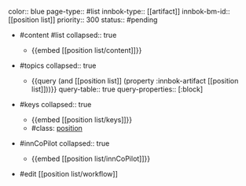 color:: blue
page-type:: #list
innbok-type:: [[artifact]]
innbok-bm-id:: [[position list]]
priority:: 300
status:: #pending

- #content #list
  collapsed:: true
	- {{embed [[position list/content]]}}
- #topics
   collapsed:: true
    - {{query (and [[position list]] (property :innbok-artifact [[position list]]))}}
      query-table:: true
      query-properties:: [:block]
- #keys
  collapsed:: true
	- {{embed [[position list/keys]]}}
	- #class: [position](https://go.innbok.com/#/page/innBoK%2Fclass%2Fposition)
- #innCoPilot
   collapsed:: true
	 - {{embed [[position list/innCoPilot]]}}

- #edit [[position list/workflow]]


